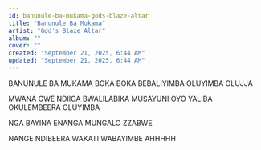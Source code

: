 ```yaml
---
id: banunule-ba-mukama-gods-blaze-altar
title: "Banunule Ba Mukama"
artist: "God's Blaze Altar"
album: ""
cover: ""
created: "September 21, 2025, 6:44 AM"
updated: "September 21, 2025, 6:44 AM"
---
```


BANUNULE BA MUKAMA BOKA
BOKA BEBALIYIMBA OLUYIMBA OLUJJA

MWANA GWE NDIIGA BWALILABIKA
MUSAYUNI OYO YALIBA
OKULEMBEERA OLUYIMBA

NGA BAYINA 
ENANGA MUNGALO
ZZABWE

NANGE NDIBEERA WAKATI WABAYIMBE AHHHHH